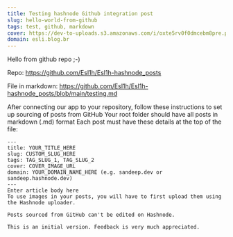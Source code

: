 ```yaml
---
title: Testing hashnode Github integration post
slug: hello-world-from-github
tags: test, github, markdown
cover: https://dev-to-uploads.s3.amazonaws.com/i/oxte5rv0f0dmcebm8pre.png
domain: esli.blog.br
---
```

Hello from github repo ;-)

Repo: https://github.com/Esl1h/Esl1h-hashnode_posts

File in markdown: https://github.com/Esl1h/Esl1h-hashnode_posts/blob/main/testing.md 


After connecting our app to your repository, follow these instructions to set up sourcing of posts from GitHub
Your root folder should have all posts in markdown (.md) format
Each post must have these details at the top of the file:
```
---
title: YOUR_TITLE_HERE
slug: CUSTOM_SLUG_HERE
tags: TAG_SLUG_1, TAG_SLUG_2
cover: COVER_IMAGE_URL
domain: YOUR_DOMAIN_NAME_HERE (e.g. sandeep.dev or sandeep.hashnode.dev)
---
Enter article body here
To use images in your posts, you will have to first upload them using the Hashnode uploader.

Posts sourced from GitHub can't be edited on Hashnode.

This is an initial version. Feedback is very much appreciated.
```
